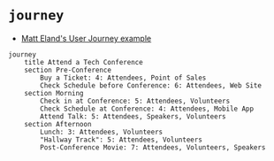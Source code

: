 # `journey`
- [Matt Eland's User Journey example](https://newdevsguide.com/2023/04/12/user-journey-maps-mermaid/)

```mermaid
journey
    title Attend a Tech Conference
    section Pre-Conference
        Buy a Ticket: 4: Attendees, Point of Sales
        Check Schedule before Conference: 6: Attendees, Web Site
    section Morning
        Check in at Conference: 5: Attendees, Volunteers
        Check Schedule at Conference: 4: Attendees, Mobile App    
        Attend Talk: 5: Attendees, Speakers, Volunteers
    section Afternoon
        Lunch: 3: Attendees, Volunteers
        "Hallway Track": 5: Attendees, Volunteers
        Post-Conference Movie: 7: Attendees, Volunteers, Speakers
```
